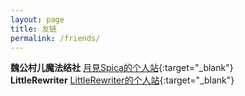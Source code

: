 ```yaml
---
layout: page
title: 友链
permalink: /friends/
---
```


**魏公村儿魔法结社**&nbsp;[月見Spica的个人站](https://nekochan.me/){:target="_blank"}  
**LittleRewriter**&nbsp;[LittleRewriter的个人站](https://lirewriter.cn/){:target="_blank"}